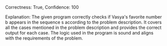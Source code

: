 Correctness: True, Confidence: 100

Explanation: The given program correctly checks if Vasya's favorite number b appears in the sequence s according to the problem description. It covers all the cases mentioned in the problem description and provides the correct output for each case. The logic used in the program is sound and aligns with the requirements of the problem.